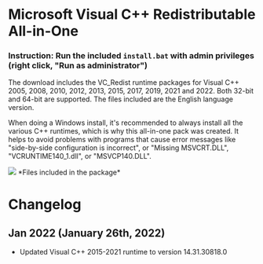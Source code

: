 # Microsoft Visual C++ Redistributable All-in-One

### Instruction: Run the included `install.bat` with admin privileges (right click, "Run as administrator")

The download includes the VC_Redist runtime packages for Visual C++ 2005, 2008, 2010, 2012, 2013, 2015, 2017, 2019, 2021 and 2022. Both 32-bit and 64-bit are supported. The files included are the English language version.

When doing a Windows install, it's recommended to always install all the various C++ runtimes, which is why this all-in-one pack was created. It helps to avoid problems with programs that cause error messages like "side-by-side configuration is incorrect", or "Missing MSVCRT.DLL", "VCRUNTIME140_1.dll", or "MSVCP140.DLL".

<img src="https://raw.githubusercontent.com/nguyendang-dat/cpp-redistributable-AIO/main/img/files.png">
*Files included in the package*
</br>

# Changelog

## Jan 2022 (January 26th, 2022)
* Updated Visual C++ 2015-2021 runtime to version 14.31.30818.0
